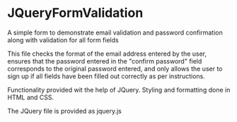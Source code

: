 # JQueryFormValidation
A simple form to demonstrate email validation and password confirmation along with validation for all form fields

This file checks the format of the email address entered by the user, ensures that the password entered in the "confirm password" field corresponds to the original password entered, and only allows the user to sign up if all fields have been filled out correctly as per instructions.

Functionality provided wit the help of JQuery. Styling and formatting done in HTML and CSS.

The JQuery file is provided as jquery.js
